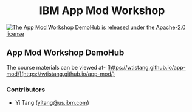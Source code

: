 
<h1 align="center">
IBM App Mod Workshop
</h1>

<p align="left">
    <a href="https://github.com/wtistang/app-mod/blob/master/LICENSE">
    <img src="https://img.shields.io/badge/license-Apache--2.0-blue.svg" alt="The App Mod Workshop DemoHub is released under the Apache-2.0 license" />
  </a>
</p>

## App Mod Workshop DemoHub

The course materials can be viewed at- [https://wtistang.github.io/app-mod/](https://wtistang.github.io/app-mod/)


### Contributors

- Yi Tang (yitang@us.ibm.com)

